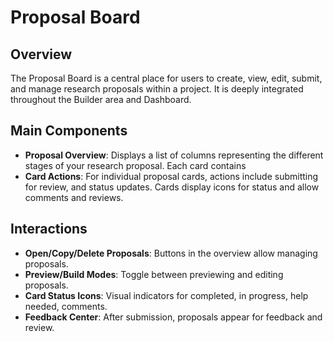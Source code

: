 # Proposal Board

## Overview
The Proposal Board is a central place for users to create, view, edit, submit, and manage research proposals within a project. It is deeply integrated throughout the Builder area and Dashboard.

## Main Components
- **Proposal Overview**: Displays a list of columns representing the different stages of your research proposal. Each card contains 
- **Card Actions**: For individual proposal cards, actions include submitting for review, and status updates. Cards display icons for status and allow comments and reviews.


## Interactions
- **Open/Copy/Delete Proposals**: Buttons in the overview allow managing proposals.
- **Preview/Build Modes**: Toggle between previewing and editing proposals.
- **Card Status Icons**: Visual indicators for completed, in progress, help needed, comments.
- **Feedback Center**: After submission, proposals appear for feedback and review.